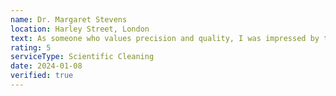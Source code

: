 ```yaml
---
name: Dr. Margaret Stevens
location: Harley Street, London
text: As someone who values precision and quality, I was impressed by their scientific approach to garment care. They explained the cleaning process, the specific treatments for my silk dress, and provided detailed care instructions. Professional excellence.
rating: 5
serviceType: Scientific Cleaning
date: 2024-01-08
verified: true
---
```

